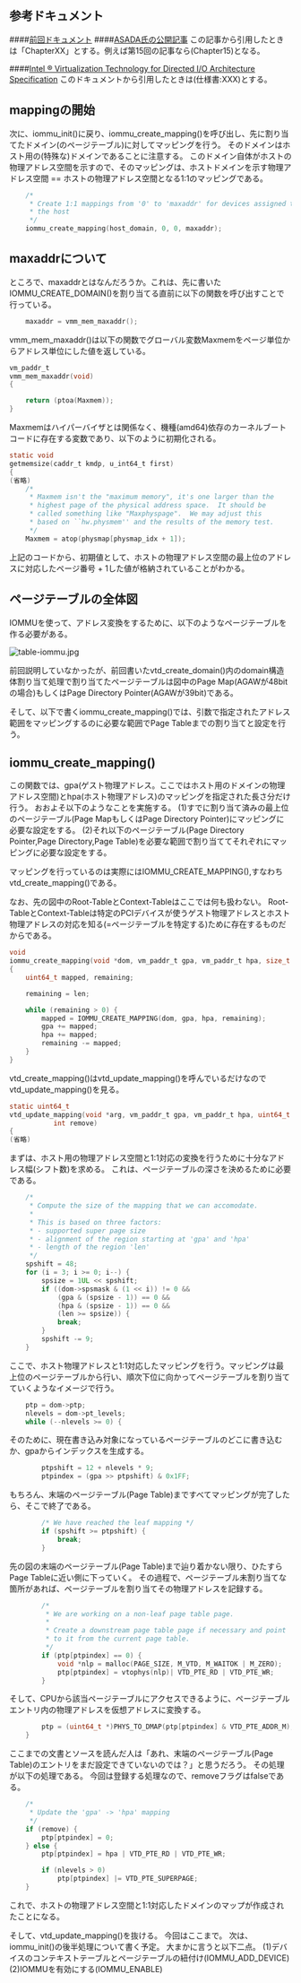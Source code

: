 ## 参考ドキュメント
####[前回ドキュメント](http://qiita.com/akachochin/items/e7d176d241d5c19bf991)
####[ASADA氏の公開記事](http://syuu1228.github.io/howto_implement_hypervisor/)
この記事から引用したときは「ChapterXX」とする。例えば第15回の記事なら(Chapter15)となる。

####[Intel ® Virtualization Technology for Directed I/O Architecture Specification](http://www.intel.co.jp/content/www/jp/ja/intelligent-systems/intel-technology/vt-directed-io-spec.html) 
このドキュメントから引用したときは(仕様書:XXX)とする。

## mappingの開始
次に、iommu_init()に戻り、iommu_create_mapping()を呼び出し、先に割り当てたドメイン(のページテーブル)に対してマッピングを行う。
そのドメインはホスト用の(特殊な)ドメインであることに注意する。
このドメイン自体がホストの物理アドレス空間を示すので、そのマッピングは、ホストドメインを示す物理アドレス空間 == ホストの物理アドレス空間となる1:1のマッピングである。

```c
	/*
	 * Create 1:1 mappings from '0' to 'maxaddr' for devices assigned to
	 * the host
	 */
	iommu_create_mapping(host_domain, 0, 0, maxaddr);
```
## maxaddrについて
ところで、maxaddrとはなんだろうか。これは、先に書いたIOMMU_CREATE_DOMAIN()を割り当てる直前に以下の関数を呼び出すことで行っている。

```c
	maxaddr = vmm_mem_maxaddr();
```

vmm_mem_maxaddr()は以下の関数でグローバル変数Maxmemをページ単位からアドレス単位にした値を返している。

```c
vm_paddr_t
vmm_mem_maxaddr(void)
{

	return (ptoa(Maxmem));
}
```

Maxmemはハイパーバイザとは関係なく、機種(amd64)依存のカーネルブートコードに存在する変数であり、以下のように初期化される。

```c
static void
getmemsize(caddr_t kmdp, u_int64_t first)
{
(省略)
	/*
	 * Maxmem isn't the "maximum memory", it's one larger than the
	 * highest page of the physical address space.  It should be
	 * called something like "Maxphyspage".  We may adjust this
	 * based on ``hw.physmem'' and the results of the memory test.
	 */
	Maxmem = atop(physmap[physmap_idx + 1]);
```

上記のコードから、初期値として、ホストの物理アドレス空間の最上位のアドレスに対応したページ番号 + 1した値が格納されていることがわかる。

## ページテーブルの全体図
IOMMUを使って、アドレス変換をするために、以下のようなページテーブルを作る必要がある。

![table-iommu.jpg](https://qiita-image-store.s3.amazonaws.com/0/19975/a3b01089-9cdd-2487-944d-e7d13e5c88f2.jpeg)

前回説明していなかったが、前回書いたvtd_create_domain()内のdomain構造体割り当て処理で割り当てたページテーブルは図中のPage Map(AGAWが48bitの場合)もしくはPage Directory Pointer(AGAWが39bit)である。

そして、以下で書くiommu_create_mapping()では、引数で指定されたアドレス範囲をマッピングするのに必要な範囲でPage Tableまでの割り当てと設定を行う。

## iommu_create_mapping()
この関数では、gpa(ゲスト物理アドレス。ここではホスト用のドメインの物理アドレス空間)とhpa(ホスト物理アドレス)のマッピングを指定された長さ分だけ行う。
おおよそ以下のようなことを実施する。
(1)すでに割り当て済みの最上位のページテーブル(Page MapもしくはPage Directory Pointer)にマッピングに必要な設定をする。
(2)それ以下のページテーブル(Page Directory Pointer,Page Directory,Page Table)を必要な範囲で割り当ててそれぞれにマッピングに必要な設定をする。

マッピングを行っているのは実際にはIOMMU_CREATE_MAPPING(),すなわちvtd_create_mapping()である。

なお、先の図中のRoot-TableとContext-Tableはここでは何も扱わない。
Root-TableとContext-Tableは特定のPCIデバイスが使うゲスト物理アドレスとホスト物理アドレスの対応を知る(=ページテーブルを特定する)ために存在するものだからである。

```c
void
iommu_create_mapping(void *dom, vm_paddr_t gpa, vm_paddr_t hpa, size_t len)
{
	uint64_t mapped, remaining;

	remaining = len;

	while (remaining > 0) {
		mapped = IOMMU_CREATE_MAPPING(dom, gpa, hpa, remaining);
		gpa += mapped;
		hpa += mapped;
		remaining -= mapped;
	}
}
```

vtd_create_mapping()はvtd_update_mapping()を呼んでいるだけなのでvtd_update_mapping()を見る。

```c
static uint64_t
vtd_update_mapping(void *arg, vm_paddr_t gpa, vm_paddr_t hpa, uint64_t len,
		   int remove)
{
(省略)
```

まずは、ホスト用の物理アドレス空間と1:1対応の変換を行うために十分なアドレス幅(シフト数)を求める。
これは、ページテーブルの深さを決めるために必要である。

```c
	/*
	 * Compute the size of the mapping that we can accomodate.
	 *
	 * This is based on three factors:
	 * - supported super page size
	 * - alignment of the region starting at 'gpa' and 'hpa'
	 * - length of the region 'len'
	 */
	spshift = 48;
	for (i = 3; i >= 0; i--) {
		spsize = 1UL << spshift;
		if ((dom->spsmask & (1 << i)) != 0 &&
		    (gpa & (spsize - 1)) == 0 &&
		    (hpa & (spsize - 1)) == 0 &&
		    (len >= spsize)) {
			break;
		}
		spshift -= 9;
	}
```

ここで、ホスト物理アドレスと1:1対応したマッピングを行う。マッピングは最上位のページテーブルから行い、順次下位に向かってページテーブルを割り当てていくようなイメージで行う。

```c
	ptp = dom->ptp;
	nlevels = dom->pt_levels;
	while (--nlevels >= 0) {
```

そのために、現在書き込み対象になっているページテーブルのどこに書き込むか、gpaからインデックスを生成する。

```c
		ptpshift = 12 + nlevels * 9;
		ptpindex = (gpa >> ptpshift) & 0x1FF;
```

もちろん、末端のページテーブル(Page Table)まですべてマッピングが完了したら、そこで終了である。

```c
		/* We have reached the leaf mapping */
		if (spshift >= ptpshift) {
			break;
		}
```

先の図の末端のページテーブル(Page Table)まで辿り着かない限り、ひたすらPage Tableに近い側に下っていく。
その過程で、ページテーブル未割り当てな箇所があれば、ページテーブルを割り当てその物理アドレスを記録する。

```c
		/*
		 * We are working on a non-leaf page table page.
		 *
		 * Create a downstream page table page if necessary and point
		 * to it from the current page table.
		 */
		if (ptp[ptpindex] == 0) {
			void *nlp = malloc(PAGE_SIZE, M_VTD, M_WAITOK | M_ZERO);
			ptp[ptpindex] = vtophys(nlp)| VTD_PTE_RD | VTD_PTE_WR;
		}
```

そして、CPUから該当ページテーブルにアクセスできるように、ページテーブルエントリ内の物理アドレスを仮想アドレスに変換する。

```c
		ptp = (uint64_t *)PHYS_TO_DMAP(ptp[ptpindex] & VTD_PTE_ADDR_M);
	}
```

ここまでの文書とソースを読んだ人は「あれ、末端のページテーブル(Page Table)のエントリをまだ設定できていないのでは？」と思うだろう。
その処理が以下の処理である。
今回は登録する処理なので、removeフラグはfalseである。

```c
	/*
	 * Update the 'gpa' -> 'hpa' mapping
	 */
	if (remove) {
		ptp[ptpindex] = 0;
	} else {
		ptp[ptpindex] = hpa | VTD_PTE_RD | VTD_PTE_WR;

		if (nlevels > 0)
			ptp[ptpindex] |= VTD_PTE_SUPERPAGE;
	}
```

これで、ホストの物理アドレス空間と1:1対応したドメインのマップが作成されたことになる。

そして、vtd_update_mapping()を抜ける。
今回はここまで。
次は、iommu_init()の後半処理について書く予定。
大まかに言うと以下二点。
(1)デバイスのコンテキストテーブルとページテーブルの紐付け(IOMMU_ADD_DEVICE)
(2)IOMMUを有効にする(IOMMU_ENABLE)

